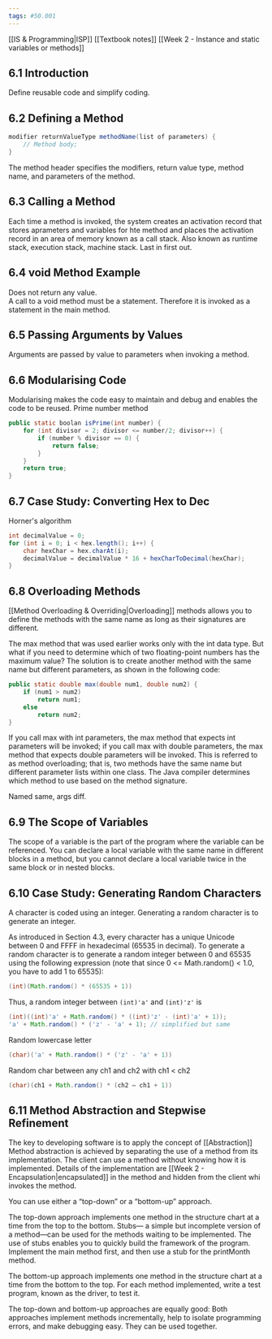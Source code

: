 ```yaml
---
tags: #50.001
---
```

[[IS & Programming|ISP]]
[[Textbook notes]]
[[Week 2 - Instance and static variables or methods]]
## 6.1 Introduction
Define reusable code and simplify coding.

## 6.2 Defining a Method
```java
modifier returnValueType methodName(list of parameters) {
	// Method body;
}
```
The method header specifies the modifiers, return value type, method name, and parameters of the method.

## 6.3 Calling a Method
Each time a method is invoked, the system creates an activation record that stores aprameters and variables for hte method and places the activation record  in an area of memory known as a call stack.
Also known as runtime stack, execution stack, machine stack.
Last in first out.

## 6.4 void Method Example
Does not return any value.\
A call to a void method must be a statement. Therefore it is invoked as a statement in the main method.

## 6.5 Passing Arguments by Values
Arguments are passed by value to parameters when invoking a method.

## 6.6 Modularising Code
Modularising makes the code easy to maintain and debug and enables the code to be reused.
Prime number method
```java
public static boolan isPrime(int number) {
	for (int divisor = 2; divisor <= number/2; divisor++) {
		if (number % divisor == 0) {
			return false;
		}
	}
	return true;
}
```

## 6.7 Case Study: Converting Hex to Dec
Horner's algorithm
```java
int decimalValue = 0; 
for (int i = 0; i < hex.length(); i++) { 
	char hexChar = hex.charAt(i); 
	decimalValue = decimalValue * 16 + hexCharToDecimal(hexChar); 
}
```

## 6.8 Overloading Methods
[[Method Overloading & Overriding|Overloading]] methods allows you to define the methods with the same name as long as their signatures are different.

The max method that was used earlier works only with the int data type. But what if you need to determine which of two floating-point numbers has the maximum value? The solution is to create another method with the same name but different parameters, as shown in the following code:
```java
public static double max(double num1, double num2) { 
	if (num1 > num2) 
		return num1; 
	else 
		return num2; 
}
```
If you call max with int parameters, the max method that expects int parameters will be invoked; if you call max with double parameters, the max method that expects double parameters will be invoked. This is referred to as method overloading; that is, two methods have the same name but different parameter lists within one class. The Java compiler determines which method to use based on the method signature.

Named same, args diff.

## 6.9 The Scope of Variables
The scope of a variable is the part of the program where the variable can be referenced.
You can declare a local variable with the same name in different blocks in a method, but you cannot declare a local variable twice in the same block or in nested blocks.

## 6.10 Case Study: Generating Random Characters
A character is coded using an integer. Generating a random character is to generate an integer.

As introduced in Section 4.3, every character has a unique Unicode between 0 and FFFF in hexadecimal (65535 in decimal). To generate a random character is to generate a random integer between 0 and 65535 using the following expression (note that since 0 <= Math.random() < 1.0, you have to add 1 to 65535):
```java
(int)(Math.random() * (65535 + 1))
```
Thus, a random integer between `(int)'a'` and `(int)'z'` is 
```java
(int)((int)'a' + Math.random() * ((int)'z' - (int)'a' + 1));
'a' + Math.random() * ('z' - 'a' + 1); // simplified but same
```
Random lowercase letter
```java
(char)('a' + Math.random() * ('z' - 'a' + 1))
```
Random char between any ch1 and ch2 with ch1 < ch2
```java
(char)(ch1 + Math.random() * (ch2 – ch1 + 1))
```

## 6.11 Method Abstraction and Stepwise Refinement
The key to developing software is to apply the concept of [[Abstraction]]
Method abstraction is achieved by separating the use of a method from its implementation. The client can use a method without knowing how it is implemented. Details of the implementation are [[Week 2 - Encapsulation|encapsulated]] in the method and hidden from the client whi invokes the method.

You can use either a “top-down” or a “bottom-up” approach. 

The top-down approach implements one method in the structure chart at a time from the top to the bottom. Stubs— a simple but incomplete version of a method—can be used for the methods waiting to be implemented. The use of stubs enables you to quickly build the framework of the program. Implement the main method first, and then use a stub for the printMonth method.

The bottom-up approach implements one method in the structure chart at a time from the bottom to the top. For each method implemented, write a test program, known as the driver, to test it.

The top-down and bottom-up approaches are equally good: Both approaches implement methods incrementally, help to isolate programming errors, and make debugging easy. They can be used together.

